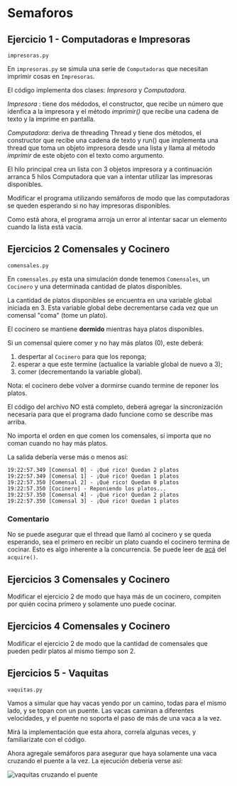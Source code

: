 # Semaforos

## Ejercicio 1 - Computadoras e Impresoras
````
impresoras.py
````
En `impresoras.py` se simula una serie de `Computadoras` que necesitan imprimir cosas en `Impresoras`.

El código implementa dos clases: *Impresora* y *Computadora*.

*Impresora* : tiene dos médodos, el constructor, que recibe un número que idenfica a la impresora y el método *imprimir()* que recibe una cadena de texto y la imprime en pantalla.

*Computadora*: deriva de threading Thread y tiene dos métodos, el constructor que recibe una cadena de texto y run() que implementa una thread que toma un objeto impresora desde una lista y llama al método *imprimir* de este objeto con el texto como argumento.

El hilo principal crea un lista con 3 objetos impresora y a continuación arranca 5 hilos Computadora que van a intentar utilizar las impresoras disponibles.

Modificar el programa utilizando semáforos de modo que las computadoras se queden esperando si no hay impresoras disponibles. 

Como está ahora, el programa arroja un error al intentar sacar un elemento cuando la lista está vacía. 


## Ejercicios 2 Comensales y Cocinero

````
comensales.py
`````

En `comensales.py` esta una simulación donde tenemos `Comensales`, un `Cocinero` y una determinada cantidad de platos disponibles.

La cantidad de platos disponibles se encuentra en una variable global iniciada en 3. 
Esta variable global debe decrementarse cada vez que un comensal "coma" (tome un plato).

El cocinero se mantiene **dormido** mientras haya platos disponibles.

Si un comensal quiere comer y no hay más platos (0), este deberá:
1. despertar al `Cocinero` para que los reponga;
1. esperar a que este termine (actualice la variable global de nuevo a 3);
1. comer (decrementando la variable global).

Nota: el cocinero debe volver a dormirse cuando termine de reponer los platos.

El código del archivo NO está completo, deberá agregar la sincronización necesaria para que el programa dado funcione como se describe mas arriba. 

No importa el orden en que comen los comensales, sí importa que no coman cuando no hay más platos. 

La salida debería verse más o menos así:

```
19:22:57.349 [Comensal 0] - ¡Qué rico! Quedan 2 platos
19:22:57.349 [Comensal 1] - ¡Qué rico! Quedan 1 platos
19:22:57.350 [Comensal 2] - ¡Qué rico! Quedan 0 platos
19:22:57.350 [Cocinero] - Reponiendo los platos...
19:22:57.350 [Comensal 4] - ¡Qué rico! Quedan 2 platos
19:22:57.350 [Comensal 3] - ¡Qué rico! Quedan 1 platos
```
### Comentario

No se puede asegurar que el thread que llamó al cocinero y se queda esperando, sea el primero en recibir un plato cuando el cocinero termina de cocinar. Esto es algo inherente a la concurrencia. Se puede leer de [acá](https://docs.python.org/3.8/library/threading.html#semaphore-objects) del `acquire()`.

## Ejercicios 3 Comensales y Cocinero
Modificar el ejercicio 2 de modo que haya más de un cocinero, compiten por quién cocina primero y solamente uno puede cocinar.

## Ejercicios 4 Comensales y Cocinero
Modificar el ejercicio 2 de modo que la cantidad de comensales que pueden pedir platos al mismo tiempo son 2.

## Ejercicios 5 - Vaquitas
````
vaquitas.py
`````
Vamos a simular que hay vacas yendo por un camino, todas para el mismo lado, y se topan con un puente.
Las vacas caminan a diferentes velocidades, y el puente no soporta el paso de más de una vaca a la vez.

Mirá la implementación que esta ahora, correla algunas veces, y familiarizate con el código.

Ahora agregale semáforos para asegurar que haya solamente una vaca cruzando el puente a la vez. La ejecución debería verse así:

![vaquitas cruzando el puente](assets/vaquitas.gif)


